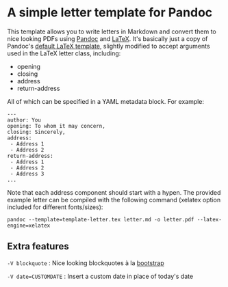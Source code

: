 # A simple letter template for Pandoc

This template allows you to write letters in Markdown and convert them to nice looking PDFs using [Pandoc][] and [LaTeX][]. It's basically just a copy of Pandoc's [default LaTeX template][latex-template], slightly modified to accept arguments used in the LaTeX letter class, including:

* opening
* closing
* address
* return-address

All of which can be specified in a YAML metadata block. For example:

	---
	author: You
	opening: To whom it may concern,
	closing: Sincerely,
	address: 
	 - Address 1
	 - Address 2
	return-address: 
	 - Address 1
	 - Address 2
	 - Address 3
	...

Note that each address component should start with a hypen. The provided example letter can be compiled with the following command (xelatex option included for different fonts/sizes):

```
pandoc --template=template-letter.tex letter.md -o letter.pdf --latex-engine=xelatex
```

## Extra features

`-V blockquote`
:   Nice looking blockquotes à la [bootstrap][]

`-V date=CUSTOMDATE`
:    Insert a custom date in place of today's date


[Pandoc]: http://johnmacfarlane.net/pandoc/
[LaTeX]: http://www.latex-project.org/
[latex-template]: https://github.com/jgm/pandoc-templates
[bootstrap]: http://getbootstrap.com/css/#type-blockquotes